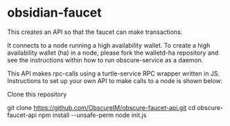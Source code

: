 # obsidian-faucet
This creates an API so that the faucet can make transactions.

It connects to a node running a high availability wallet. To create a high availability wallet (ha) in a node, please fork the walletd-ha repository and see the instructions within how to run obscure-service as a daemon.

This API makes rpc-calls using a turtle-service RPC wrapper written in JS. Instructions to set up your own API to make calls to a node is shown below:


Clone this repository

git clone https://github.com/ObscureIM/obscure-faucet-api.git
cd obscure-faucet-api
npm install --unsafe-perm
node init.js 
